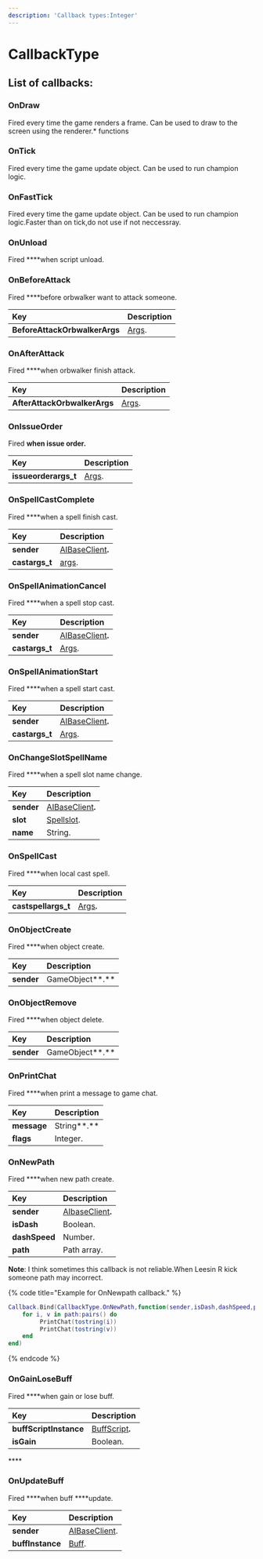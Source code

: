 ```yaml
---
description: 'Callback types:Integer'
---
```


# CallbackType

## List of callbacks:

### OnDraw

Fired every time the game renders a frame. Can be used to draw to the screen using the renderer.\* functions



### OnTick

Fired every time the game update object. Can be used to run champion logic.



### OnFastTick

Fired every time the game update object. Can be used to run champion logic.Faster than on tick,do not use if not neccessray.



### OnUnload

Fired ****when script unload.



### OnBeforeAttack

Fired ****before orbwalker want to attack someone.

| Key | Description |
| :--- | :--- |
| **BeforeAttackOrbwalkerArgs** | [Args](../api-documentation/callback-args/beforeattackorbwalkerargs.md). |

### 

### OnAfterAttack

Fired ****when orbwalker finish attack.

| Key | Description |
| :--- | :--- |
| **AfterAttackOrbwalkerArgs** | [Args](../api-documentation/callback-args/afterattackorbwalkerargs.md). |

### 

### OnIssueOrder

Fired ****when issue order**.**

| Key | Description |
| :--- | :--- |
| **issueorderargs\_t** | [Args](../api-documentation/callback-args/issueorderargs_t.md). |



### OnSpellCastComplete

Fired ****when a spell finish cast.

| Key | Description |
| :--- | :--- |
| **sender** | [AIBaseClient](../api-documentation/class/aibaseclient.md)**.** |
| **castargs\_t** | [args](../api-documentation/callback-args/castargs_t.md). |

#### 

### OnSpellAnimationCancel

Fired ****when a spell stop cast.

| Key | Description |
| :--- | :--- |
| **sender** | [AIBaseClient](../api-documentation/class/aibaseclient.md)**.** |
| **castargs\_t** | [Args](../api-documentation/callback-args/castargs_t.md). |

#### 

### OnSpellAnimationStart

Fired ****when a spell start cast.

| Key | Description |
| :--- | :--- |
| **sender** | [AIBaseClient](../api-documentation/class/aibaseclient.md)**.** |
| **castargs\_t** | [Args](../api-documentation/callback-args/castargs_t.md). |

#### 

### OnChangeSlotSpellName

Fired ****when a spell slot name change.

| Key | Description |
| :--- | :--- |
| **sender** | [AIBaseClient](../api-documentation/class/aibaseclient.md)**.** |
| **slot** | [Spellslot](../api-documentation/enums/spellslot.md). |
| **name** | String. |

#### 

### OnSpellCast

Fired ****when local cast spell.

| Key | Description |
| :--- | :--- |
| **castspellargs\_t** | [Args](../api-documentation/callback-args/castspellargs_t.md)**.** |



### OnObjectCreate

Fired ****when object create.

| Key | Description |
| :--- | :--- |
| **sender** | GameObject**.** |



### OnObjectRemove

Fired ****when object delete.

| Key | Description |
| :--- | :--- |
| **sender** | GameObject**.** |



### OnPrintChat

Fired ****when print a message to game chat.

| Key | Description |
| :--- | :--- |
| **message** | String**.** |
| **flags** | Integer. |



### OnNewPath

Fired ****when new path create.

| Key | Description |
| :--- | :--- |
| **sender** | [AIbaseClient](../api-documentation/class/aibaseclient.md)**.** |
| **isDash** | Boolean. |
| **dashSpeed** | Number. |
| **path** | Path array. |

**Note**: I think sometimes this callback is not reliable.When Leesin R kick someone path may incorrect.

{% code title="Example for OnNewpath callback." %}
```lua
Callback.Bind(CallbackType.OnNewPath,function(sender,isDash,dashSpeed,path)
    for i, v in path:pairs() do
         PrintChat(tostring(i))
         PrintChat(tostring(v))
    end
end)
```
{% endcode %}





### OnGainLoseBuff

Fired ****when gain or lose buff.

| Key | Description |
| :--- | :--- |
| **buffScriptInstance** | [BuffScript](../api-documentation/class/buffscript.md)**.** |
| **isGain** | Boolean. |

\*\*\*\*

### OnUpdateBuff

Fired ****when buff ****update.

| Key | Description |
| :--- | :--- |
| **sender** | [AIBaseClient](../api-documentation/class/aibaseclient.md). |
| **buffInstance** | [Buff](../api-documentation/class/buff.md). |



